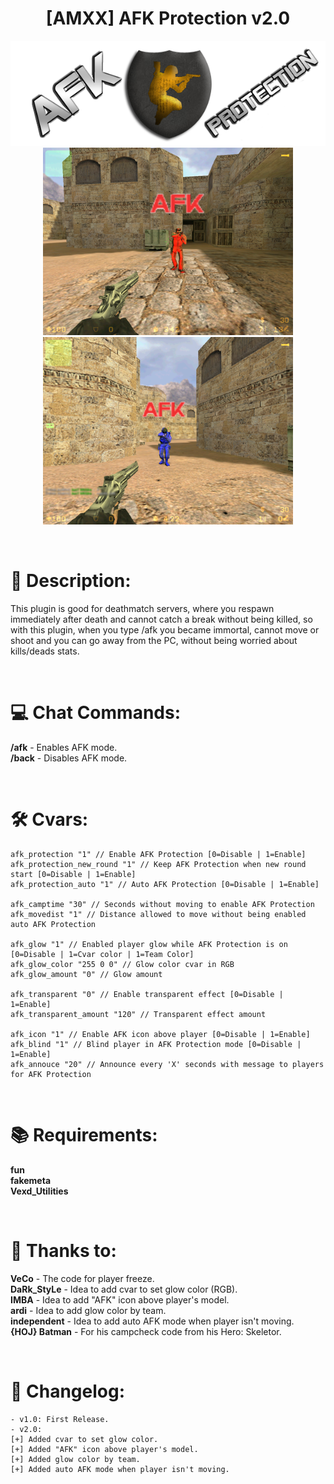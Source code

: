 <h1 align="center">[AMXX] AFK Protection v2.0</h1>

<p align="center">
<img src="https://raw.githubusercontent.com/kpuc313/AMXX-AFK_Protection/main/Preview/Logo.png">
<br />
<img src="https://github.com/kpuc313/AMXX-AFK_Protection/blob/main/Preview/Preview%2001.png" width="400px"><img src="https://github.com/kpuc313/AMXX-AFK_Protection/blob/main/Preview/Preview%2002.png" width="400px">
</p>

<br />

# :page_facing_up: Description:
This plugin is good for deathmatch servers, where you respawn immediately after death and cannot catch a break without being killed, so with this plugin, when you type /afk you became immortal, cannot move or shoot and you can go away from the PC, without being worried about kills/deads stats. 

<br />

# :computer: Chat Commands:
**/afk** - Enables AFK mode.<br />
**/back** - Disables AFK mode.

<br />

# :hammer_and_wrench: Cvars:
```
afk_protection "1" // Enable AFK Protection [0=Disable | 1=Enable]
afk_protection_new_round "1" // Keep AFK Protection when new round start [0=Disable | 1=Enable]
afk_protection_auto "1" // Auto AFK Protection [0=Disable | 1=Enable]

afk_camptime "30" // Seconds without moving to enable AFK Protection
afk_movedist "1" // Distance allowed to move without being enabled auto AFK Protection
	
afk_glow "1" // Enabled player glow while AFK Protection is on [0=Disable | 1=Cvar color | 1=Team Color]
afk_glow_color "255 0 0" // Glow color cvar in RGB
afk_glow_amount "0" // Glow amount
	
afk_transparent "0" // Enable transparent effect [0=Disable | 1=Enable]
afk_transparent_amount "120" // Transparent effect amount
	
afk_icon "1" // Enable AFK icon above player [0=Disable | 1=Enable]
afk_blind "1" // Blind player in AFK Protection mode [0=Disable | 1=Enable]
afk_annouce "20" // Announce every 'X' seconds with message to players for AFK Protection
```

<br />

# :books: Requirements:
**fun**<br />
**fakemeta**<br />
**Vexd_Utilities**

<br />

# :handshake: Thanks to:

**VeCo** - The code for player freeze.<br />
**DaRk_StyLe** - Idea to add cvar to set glow color (RGB).<br />
**IMBA** - Idea to add "AFK" icon above player's model.<br />
**ardi** - Idea to add glow color by team.<br />
**independent** - Idea to add auto AFK mode when player isn't moving.<br />
**{HOJ} Batman** - For his campcheck code from his Hero: Skeletor.

<br />

# :scroll: Changelog:
    - v1.0: First Release.
    - v2.0:
    [+] Added cvar to set glow color.
    [+] Added "AFK" icon above player's model.
    [+] Added glow color by team.
    [+] Added auto AFK mode when player isn't moving.

